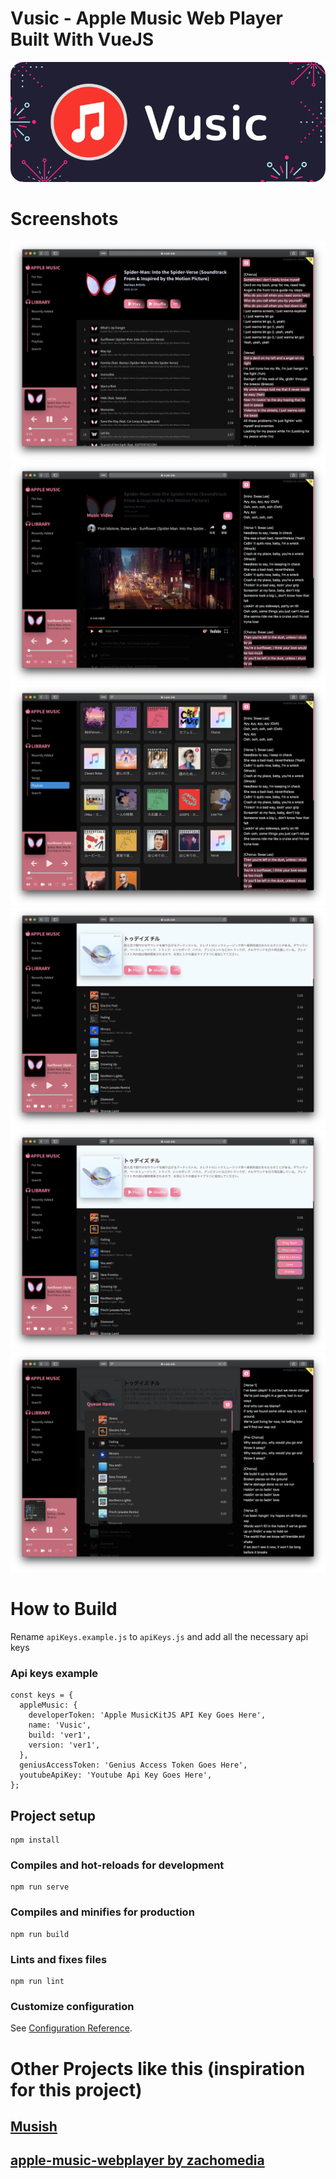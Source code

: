 # Vusic - Apple Music Web Player Built With VueJS


![](./example/image.png)

# Screenshots

![](./example/1.png)
![](./example/2.png)
![](./example/3.png)
![](./example/4.png)
![](./example/5.png)
![](./example/6.png)

# How to Build

Rename `apiKeys.example.js` to `apiKeys.js` and add all the necessary api keys

### Api keys example
```
const keys = {
  appleMusic: {
    developerToken: 'Apple MusicKitJS API Key Goes Here',
    name: 'Vusic',
    build: 'ver1',
    version: 'ver1',
  },
  geniusAccessToken: 'Genius Access Token Goes Here',
  youtubeApiKey: 'Youtube Api Key Goes Here',
};
```

## Project setup
```
npm install
```

### Compiles and hot-reloads for development
```
npm run serve
```

### Compiles and minifies for production
```
npm run build
```

### Lints and fixes files
```
npm run lint
```

### Customize configuration
See [Configuration Reference](https://cli.vuejs.org/config/).

# Other Projects like this (inspiration for this project)

## [Musish](https://github.com/Musish/Musish)
## [apple-music-webplayer by zachomedia](https://github.com/zachomedia/apple-music-webplayer)


